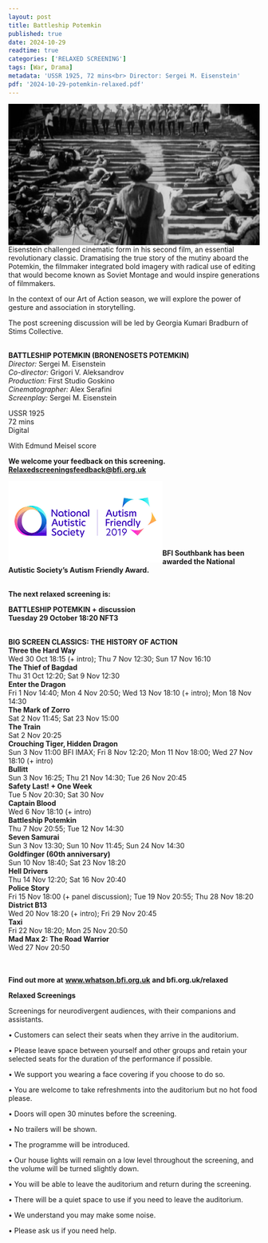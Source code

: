 ```yaml
---
layout: post
title: Battleship Potemkin
published: true
date: 2024-10-29
readtime: true
categories: ['RELAXED SCREENING']
tags: [War, Drama]
metadata: 'USSR 1925, 72 mins<br> Director: Sergei M. Eisenstein'
pdf: '2024-10-29-potemkin-relaxed.pdf'
---
```


<img style="float: left;" src="/img/battleship-potemkin-02.jpeg"><br><br><br><br><br><br><br><br><br>


Eisenstein challenged cinematic form in his second film, an essential revolutionary classic. Dramatising the true story of the mutiny aboard the Potemkin, the filmmaker integrated bold imagery with radical use of editing that would become known as Soviet Montage and would inspire generations of filmmakers. 

In the context of our Art of Action season, we will explore the power of gesture and association in storytelling.

The post screening discussion will be led by Georgia Kumari Bradburn of Stims Collective.
<br><br>

**BATTLESHIP POTEMKIN (BRONENOSETS POTEMKIN)**  
_Director:_ Sergei M. Eisenstein  
_Co-director:_ Grigori V. Aleksandrov  
_Production:_ First Studio Goskino  
_Cinematographer:_ Alex Serafini  
_Screenplay:_ Sergei M. Eisenstein  

USSR 1925  
72 mins  
Digital  

With Edmund Meisel score
<br>

**We welcome your feedback on this screening. Relaxedscreeningsfeedback@bfi.org.uk**


<img style="float: left;" src="/img/autistic_society.png"><br><br><br><br><br><br><br><br>
**BFI Southbank has been awarded the National Autistic Society’s Autism Friendly Award.**
<br> <br>


**The next relaxed screening is:**<br> 

**BATTLESHIP POTEMKIN + discussion**  
**Tuesday 29 October 18:20 NFT3**    
<br>

**BIG SCREEN CLASSICS: THE HISTORY OF ACTION**<br>
**Three the Hard Way**<br> 
Wed 30 Oct 18:15 (+ intro); Thu 7 Nov 12:30; Sun 17 Nov 16:10<br>
**The Thief of Bagdad**<br>
Thu 31 Oct 12:20; Sat 9 Nov 12:30<br>
**Enter the Dragon**<br> 
Fri 1 Nov 14:40; Mon 4 Nov 20:50; Wed 13 Nov 18:10 (+ intro); Mon 18 Nov 14:30<br>
**The Mark of Zorro**<br> 
Sat 2 Nov 11:45; Sat 23 Nov 15:00<br>
**The Train**<br> 
Sat 2 Nov 20:25<br>
**Crouching Tiger, Hidden Dragon**<br> 
Sun 3 Nov 11:00 BFI IMAX; Fri 8 Nov 12:20; Mon 11 Nov 18:00; Wed 27 Nov 18:10 (+ intro)<br>
**Bullitt**<br> 
Sun 3 Nov 16:25; Thu 21 Nov 14:30; Tue 26 Nov 20:45<br>
**Safety Last! + One Week**<br>
Tue 5 Nov 20:30; Sat 30 Nov<br>
**Captain Blood**<br> 
Wed 6 Nov 18:10 (+ intro)<br>
**Battleship Potemkin**<br> 
Thu 7 Nov 20:55; Tue 12 Nov 14:30<br>
**Seven Samurai**<br> 
Sun 3 Nov 13:30; Sun 10 Nov 11:45; Sun 24 Nov 14:30<br>
**Goldfinger (60th anniversary)**<br> 
Sun 10 Nov 18:40; Sat 23 Nov 18:20<br>
**Hell Drivers**<br> 
Thu 14 Nov 12:20; Sat 16 Nov 20:40<br>
**Police Story**<br> 
Fri 15 Nov 18:00 (+ panel discussion); Tue 19 Nov 20:55; Thu 28 Nov 18:20<br>
**District B13**<br> 
Wed 20 Nov 18:20 (+ intro); Fri 29 Nov 20:45<br>
**Taxi**<br> 
Fri 22 Nov 18:20; Mon 25 Nov 20:50<br>
**Mad Max 2: The Road Warrior**<br>
Wed 27 Nov 20:50<br>
<br><br>

**Find out more at**
**www.whatson.bfi.org.uk**
**and bfi.org.uk/relaxed**
<br>

**Relaxed Screenings**

Screenings for neurodivergent audiences, with their companions and assistants.

• Customers can select their seats when they arrive in the auditorium. 

• Please leave space between yourself and other groups and retain your selected seats for the duration of the performance if possible.

• We support you wearing a face covering if you choose to do so.

• You are welcome to take refreshments into the auditorium but no hot food please.

• Doors will open 30 minutes before the screening.

• No trailers will be shown.

• The programme will be introduced.

• Our house lights will remain on a low level throughout the screening, and the volume will be turned slightly down.

• You will be able to leave the auditorium and return during the screening.

• There will be a quiet space to use if you need to leave the auditorium.

• We understand you may make some noise.

• Please ask us if you need help.
<br><br>

<!--stackedit_data:
eyJoaXN0b3J5IjpbMTg3NDA4MDYxLDczMDk5ODExNl19
-->
